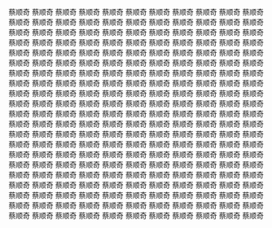 蔡顺奇 蔡顺奇 蔡顺奇 蔡顺奇 蔡顺奇 蔡顺奇 蔡顺奇 蔡顺奇 蔡顺奇 蔡顺奇 蔡顺奇 蔡顺奇 蔡顺奇 蔡顺奇 蔡顺奇 蔡顺奇 蔡顺奇 蔡顺奇 蔡顺奇 蔡顺奇 蔡顺奇 蔡顺奇 蔡顺奇 蔡顺奇 蔡顺奇 蔡顺奇 蔡顺奇 蔡顺奇 蔡顺奇 蔡顺奇 蔡顺奇 蔡顺奇 蔡顺奇 蔡顺奇 蔡顺奇 蔡顺奇 蔡顺奇 蔡顺奇 蔡顺奇 蔡顺奇 蔡顺奇 蔡顺奇 蔡顺奇 蔡顺奇 蔡顺奇 蔡顺奇 蔡顺奇 蔡顺奇 蔡顺奇 蔡顺奇 蔡顺奇 蔡顺奇 蔡顺奇 蔡顺奇 蔡顺奇 蔡顺奇 蔡顺奇 蔡顺奇 蔡顺奇 蔡顺奇 蔡顺奇 蔡顺奇 蔡顺奇 蔡顺奇 蔡顺奇 蔡顺奇 蔡顺奇 蔡顺奇 蔡顺奇 蔡顺奇 蔡顺奇 蔡顺奇 蔡顺奇 蔡顺奇 蔡顺奇 蔡顺奇 蔡顺奇 蔡顺奇 蔡顺奇 蔡顺奇 蔡顺奇 蔡顺奇 蔡顺奇 蔡顺奇 蔡顺奇 蔡顺奇 蔡顺奇 蔡顺奇 蔡顺奇 蔡顺奇 蔡顺奇 蔡顺奇 蔡顺奇 蔡顺奇 蔡顺奇 蔡顺奇 蔡顺奇 蔡顺奇 蔡顺奇 蔡顺奇 蔡顺奇 蔡顺奇 蔡顺奇 蔡顺奇 蔡顺奇 蔡顺奇 蔡顺奇 蔡顺奇 蔡顺奇 蔡顺奇 蔡顺奇 蔡顺奇 蔡顺奇 蔡顺奇 蔡顺奇 蔡顺奇 蔡顺奇 蔡顺奇 蔡顺奇 蔡顺奇 蔡顺奇 蔡顺奇 蔡顺奇 蔡顺奇 蔡顺奇 蔡顺奇 蔡顺奇 蔡顺奇 蔡顺奇 蔡顺奇 蔡顺奇 蔡顺奇 蔡顺奇 蔡顺奇 蔡顺奇 蔡顺奇 蔡顺奇 蔡顺奇 蔡顺奇 蔡顺奇 蔡顺奇 蔡顺奇 蔡顺奇 蔡顺奇 蔡顺奇 蔡顺奇 蔡顺奇 蔡顺奇 蔡顺奇 蔡顺奇 蔡顺奇 蔡顺奇 蔡顺奇 蔡顺奇 蔡顺奇 蔡顺奇 蔡顺奇 蔡顺奇 蔡顺奇 蔡顺奇 蔡顺奇 蔡顺奇 蔡顺奇 蔡顺奇 蔡顺奇 蔡顺奇 蔡顺奇 蔡顺奇 蔡顺奇 蔡顺奇 蔡顺奇 蔡顺奇 蔡顺奇 蔡顺奇 蔡顺奇 蔡顺奇 蔡顺奇 蔡顺奇 蔡顺奇 蔡顺奇 蔡顺奇 蔡顺奇 蔡顺奇 蔡顺奇 蔡顺奇 蔡顺奇 蔡顺奇 蔡顺奇 蔡顺奇 蔡顺奇 蔡顺奇 蔡顺奇 蔡顺奇 蔡顺奇 蔡顺奇 蔡顺奇 蔡顺奇 蔡顺奇 蔡顺奇 蔡顺奇 蔡顺奇 蔡顺奇 蔡顺奇 蔡顺奇 蔡顺奇 蔡顺奇 蔡顺奇 蔡顺奇 蔡顺奇 蔡顺奇 蔡顺奇 蔡顺奇 蔡顺奇 蔡顺奇 蔡顺奇 蔡顺奇 蔡顺奇 蔡顺奇 蔡顺奇 蔡顺奇 蔡顺奇 蔡顺奇 蔡顺奇 蔡顺奇 蔡顺奇 蔡顺奇 蔡顺奇 蔡顺奇 蔡顺奇 蔡顺奇 蔡顺奇 
